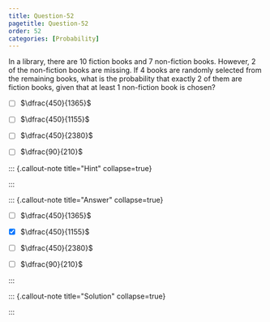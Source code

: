 ```yaml
---
title: Question-52 
pagetitle: Question-52
order: 52
categories: [Probability]
---
```

 In a library, there are $10$ fiction books and $7$ non-fiction books. However, $2$ of the non-fiction books are missing. If $4$ books are randomly selected from the remaining books, what is the probability that exactly $2$ of them are fiction books, given that at least $1$ non-fiction book is chosen? 

- [ ] $\dfrac{450}{1365}$ 

- [ ] $\dfrac{450}{1155}$

- [ ] $\dfrac{450}{2380}$
  
- [ ] $\dfrac{90}{210}$

  

::: {.callout-note title="Hint" collapse=true}





:::

::: {.callout-note title="Answer" collapse=true}

- [ ] $\dfrac{450}{1365}$ 

- [x] $\dfrac{450}{1155}$

- [ ] $\dfrac{450}{2380}$
  
- [ ] $\dfrac{90}{210}$

 

:::

::: {.callout-note title="Solution" collapse=true}

:::